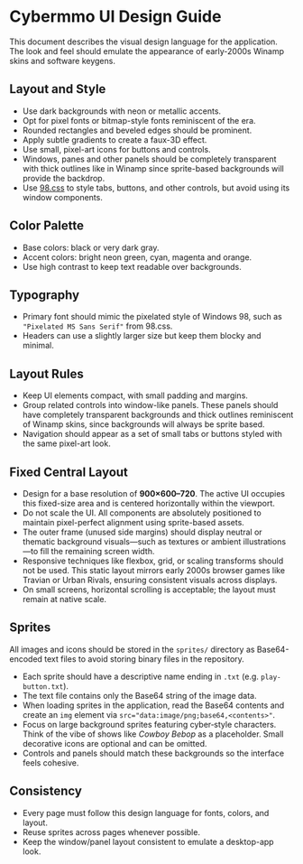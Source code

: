 # Cybermmo UI Design Guide

This document describes the visual design language for the application. The look and feel should emulate the appearance of early-2000s Winamp skins and software keygens.

## Layout and Style

- Use dark backgrounds with neon or metallic accents.
- Opt for pixel fonts or bitmap-style fonts reminiscent of the era.
- Rounded rectangles and beveled edges should be prominent.
- Apply subtle gradients to create a faux-3D effect.
- Use small, pixel-art icons for buttons and controls.
- Windows, panes and other panels should be completely transparent with thick
  outlines like in Winamp since sprite-based backgrounds will provide the
  backdrop.
- Use [98.css](https://github.com/jdan/98.css) to style tabs, buttons, and other controls, but avoid using its window components.

## Color Palette

- Base colors: black or very dark gray.
- Accent colors: bright neon green, cyan, magenta and orange.
- Use high contrast to keep text readable over backgrounds.

## Typography

- Primary font should mimic the pixelated style of Windows 98, such as `"Pixelated MS Sans Serif"` from 98.css.
- Headers can use a slightly larger size but keep them blocky and minimal.

## Layout Rules

- Keep UI elements compact, with small padding and margins.
- Group related controls into window-like panels. These panels should have
  completely transparent backgrounds and thick outlines reminiscent of Winamp
  skins, since backgrounds will always be sprite based.
- Navigation should appear as a set of small tabs or buttons styled with the same pixel-art look.

## Fixed Central Layout

- Design for a base resolution of **900×600–720**. The active UI occupies this
  fixed-size area and is centered horizontally within the viewport.
- Do not scale the UI. All components are absolutely positioned to maintain
  pixel-perfect alignment using sprite-based assets.
- The outer frame (unused side margins) should display neutral or thematic background visuals—such as textures or ambient illustrations—to fill the remaining screen width.
- Responsive techniques like flexbox, grid, or scaling transforms should not be used. This static layout mirrors early 2000s browser games like Travian or Urban Rivals, ensuring consistent visuals across displays.
- On small screens, horizontal scrolling is acceptable; the layout must remain at native scale.
## Sprites

All images and icons should be stored in the `sprites/` directory as Base64-encoded text files to avoid storing binary files in the repository.

- Each sprite should have a descriptive name ending in `.txt` (e.g. `play-button.txt`).
- The text file contains only the Base64 string of the image data.
- When loading sprites in the application, read the Base64 contents and create an `img` element via `src="data:image/png;base64,<contents>"`.
- Focus on large background sprites featuring cyber‑style characters. Think of the vibe of shows like *Cowboy Bebop* as a placeholder. Small decorative icons are optional and can be omitted.
- Controls and panels should match these backgrounds so the interface feels cohesive.

## Consistency

- Every page must follow this design language for fonts, colors, and layout.
- Reuse sprites across pages whenever possible.
- Keep the window/panel layout consistent to emulate a desktop-app look.

